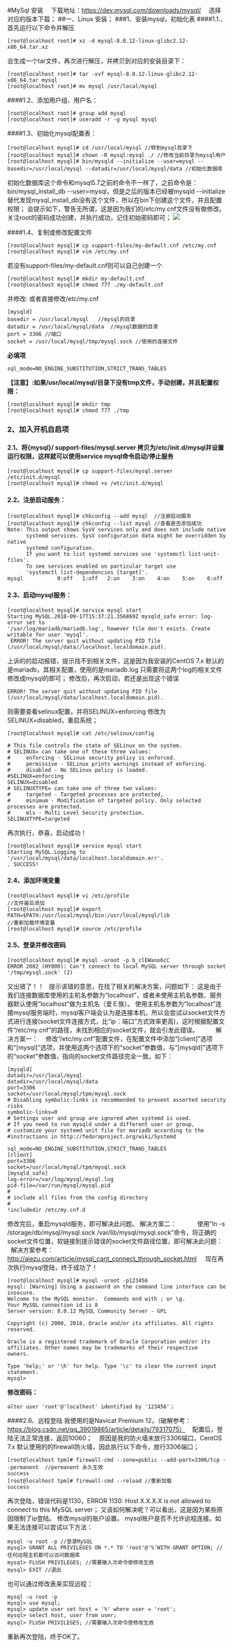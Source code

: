 #MySql 安装
&ensp;&#8194;下载地址：https://dev.mysql.com/downloads/mysql/
&ensp;&#8194;选择对应的版本下载；
##一、Linux 安装；
###1、安装mysql，初始化表
####1.1.、首先运行以下命令并解压
```shell{.line-numbers}
[root@localhost root]# xz -d mysql-8.0.12-linux-glibc2.12-x86_64.tar.xz
```
会生成一个tar文件，再次进行解压，并拷贝到对应的安装目录下：   
```shell{.line-numbers}
[root@localhost root]# tar -xvf mysql-8.0.12-linux-glibc2.12-x86_64.tar mysql
[root@localhost root]# mv mysql /usr/local/mysql
```
####1.2、添加用户组、用户名：    
```shell{.line-numbers}
[root@localhost root]# group add mysql
[root@localhost root]# useradd -r -g mysql mysql
```
####1.3、初始化mysql配置表：   
```shell{.line-numbers}
[root@localhost mysql]# cd /usr/local/mysql //转到mysql目录下
[root@localhost mysql]# chown -R mysql:mysql ./ //修改当前目录为mysql用户
[root@localhost mysql]# bin/mysqld --initialize --user=mysql --basedir=/usr/local/mysql --datadir=/usr/local/mysql/data //初始化数据库 
```
初始化数据库这个命令和mysql5.7之前的命令不一样了，之前命令是：bin/mysql_install_db --user=mysql，但是之后的版本已经被mysqld --initialize替代发现mysql_install_db没有这个文件，所以在bin下创建这个文件，并且配置权限；
会提示如下，警告无所谓，这是因为我们的/etc/my.cnf文件没有做修改。关注root的密码成功创建，并执行成功，记住初始密码即可；
![](images/c8ade3b9-afee-4caa-b1ad-7800a6248476.png)

####1.4、复制或修改配置文件
```shell{.line-numbers}
[root@localhost mysql]# cp support-files/my-default.cnf /etc/my.cnf
[root@localhost mysql]# vim /etc/my.cnf
```
若没有support-files/my-default.cnf则可以自己创建一个
```shell{.line-numbers}
[root@localhost mysql]# mkdir my-default.cnf
[root@localhost mysql]# chmod 777 ./my-default.cnf
```
并修改: 或者直接修改/etc/my.cnf
```shell{.line-numbers}
[mysqld]
basedir = /usr/local/mysql   //mysql的目录
datadir = /usr/local/mysql/data  //mysql数据的目录
port = 3306 //端口
socket = /usr/local/mysql/tmp/mysql.sock //使用的连接文件
```
**必填项**
```shell{.line-numbers}
sql_mode=NO_ENGINE_SUBSTITUTION,STRICT_TRANS_TABLES
```
__【注意】:如果/usr/local/mysql/目录下没有tmp文件，手动创建，并且配置权限：__
```shell{.line-numbers}
[root@localhost mysql]# mkdir tmp
[root@localhost mysql]# chmod 777 ./tmp
```
### 2、加入开机自启项
#### 2.1、将{mysql}/ support-files/mysql.server 拷贝为/etc/init.d/mysql并设置运行权限，这样就可以使用service mysql命令启动/停止服务
```shell{.line-numbers}
[root@localhost mysql]# cp support-files/mysql.server /etc/init.d/mysql
[root@localhost mysql]# chmod +x /etc/init.d/mysql
```
#### 2.2、注册启动服务：    
```shell{.line-numbers}
[root@localhost mysql]# chkconfig --add mysql  //注册启动服务
[root@localhost mysql]# chkconfig --list mysql //查看是否添加成功
Note: This output shows SysV services only and does not include native
      systemd services. SysV configuration data might be overridden by native
      systemd configuration.
      If you want to list systemd services use 'systemctl list-unit-files'.
      To see services enabled on particular target use
      'systemctl list-dependencies [target]'.
mysql           0:off   1:off   2:on    3:on    4:on    5:on    6:off
```
#### 2.3、启动mysql服务：

```shell{.line-numbers}
[root@localhost mysql]# service mysql start
Starting MySQL.2018-09-17T15:37:21.356869Z mysqld_safe error: log-error set to 
'/var/log/mariadb/mariadb.log', however file don't exists. Create writable for user 'mysql'.
 ERROR! The server quit without updating PID file (/usr/local/mysql/data//localhost.localdomain.pid). 
 ```

上诉的的启动报错，提示找不到相关文件，这是因为我安装的CentOS 7.x 默认的是mariadb，其相关配置，使用的是mariadb.log
只需要将这两个log的相关文件修改成mysql的即可；
修改后，再次启动，若还是出现这个错误

```shell{.line-numbers}
ERROR! The server quit without updating PID file (/usr/local/mysql/data/localhost.localdomain.pid).
```

则需要查看selinux配置，并将SELINUX=enforcing 修改为 SELINUX=disabled，重启系统；

 ```shell
[root@localhost mysql]# cat /etc/selinux/config

# This file controls the state of SELinux on the system.
# SELINUX= can take one of these three values:
#     enforcing - SELinux security policy is enforced.
#     permissive - SELinux prints warnings instead of enforcing.
#     disabled - No SELinux policy is loaded.
#SELINUX=enforcing
SELINUX=disabled 
# SELINUXTYPE= can take one of three two values:
#     targeted - Targeted processes are protected,
#     minimum - Modification of targeted policy. Only selected processes are protected. 
#     mls - Multi Level Security protection.
SELINUXTYPE=targeted 
``` 
再次执行，恭喜，启动成功！
 ```shell{.line-numbers} 
[root@localhost mysql]# service mysql start
Starting MySQL.Logging to '/usr/local/mysql/data/localhost.localdomain.err'.
. SUCCESS! 
 ``` 
#### 2.4、添加环境变量
```shell{.line-numbers}
[root@localhost mysql]# vi /etc/profile
//文件最后添加
[root@localhost mysql]# export PATH=$PATH:/usr/local/mysql/bin:/usr/local/mysql/lib
//重新加载环境变量
[root@localhost mysql]# source /etc/profile
```

#### 2.5、登录并修改密码

```shell{.line-numbers}
[root@localhost mysql]# mysql -uroot -p b_clEWano6cC
ERROR 2002 (HY000): Can't connect to local MySQL server through socket '/tmp/mysql.sock' (2)
```

又出错了！！   提示该错的意思，在找了相关的解决方案，问题如下：
这是由于我们连接数据库使用的主机名参数为“localhost”，或者未使用主机名参数、服务器默认使用“localhost”做为主机名（爱Ｅ族）。 使用主机名参数为“localhost”连接mysql服务端时，mysql客户端会认为是连接本机，所以会尝试以socket文件方式进行连接(socket文件连接方式，比“ip：端口”方式效率更高)，这时根据配置文件“/etc/my.cnf”的路径，未找到相应的socket文件，就会引发此错误。
        
解决方案一：　
    修改“/etc/my.cnf”配置文件，在配置文件中添加“[client]”选项和“[mysql]”选项，并使用这两个选项下的“socket”参数值，与“[mysqld]”选项下的“socket”参数值，指向的socket文件路径完全一致。如下：

```shell{.line-numbers}
[mysqld]
datadir=/usr/local/mysql
datadir=/usr/local/mysql/data
port=3306
socket=/usr/local/mysql/tpm/mysql.sock
# Disabling symbolic-links is recommended to prevent assorted security risks
symbolic-links=0
# Settings user and group are ignored when systemd is used.
# If you need to run mysqld under a different user or group,
# customize your systemd unit file for mariadb according to the
#instructions in http://fedoraproject.org/wiki/Systemd

sql_mode=NO_ENGINE_SUBSTITUTION,STRICT_TRANS_TABLES
[client]
port=3306
socket=/usr/local/mysql/tpm/mysql.sock
[mysqld_safe]
log-error=/var/log/mysql/mysql.log
pid-file=/var/run/mysql/mysql.pid
#
# include all files from the config directory
#
!includedir /etc/my.cnf.d
``` 

修改完后，重启mysqld服务，即可解决此问题。
解决方案二：　　
    使用“ln -s /storage/db/mysql/mysql.sock /var/lib/mysql/mysql.sock”命令，将正确的socket文件位置，软链接到提示错误的socket文件路径位置，即可解决此问题：
    解决方案参考：http://aiezu.com/article/mysql_cant_connect_through_socket.html
    现在再次执行mysql登陆，终于成功了！

```shell{.line-numbers}
[root@localhost mysql]# mysql -uroot -p123456
mysql: [Warning] Using a password on the command line interface can be insecure.
Welcome to the MySQL monitor.  Commands end with ; or \g.
Your MySQL connection id is 8
Server version: 8.0.12 MySQL Community Server - GPL
​
Copyright (c) 2000, 2018, Oracle and/or its affiliates. All rights reserved.
​
Oracle is a registered trademark of Oracle Corporation and/or its
affiliates. Other names may be trademarks of their respective
owners.

Type 'help;' or '\h' for help. Type '\c' to clear the current input statement.
mysql> 
```

**修改密码：**
```shell{.line-numbers}
alter user 'root'@'localhost' identified by '123456'；
```
####2.6、远程登陆
   我使用的是Navicat Premium 12，（破解参考：https://blog.csdn.net/qq_39019865/article/details/79317075）
   配置后，登陆无法正常连接，返回10060；
   原因是我的防火墙未放行3306端口，CentOS 7.x 默认使用的的firewall防火墙，因此执行以下命令，放行3306端口；  
```shell{.line-numbers} 
[root@localhost tpm]# firewall-cmd --zone=public --add-port=3306/tcp --permanent  //permanent 永久生效
success
[root@localhost tpm]# firewall-cmd --reload //重新加载
success
```
再次登陆，错误代码是1130，ERROR 1130: Host X.X.X.X is not allowed to connect to this MySQL server；
又该如何解决呢？可以看出，这是因为某些原因限制了ip登陆。
修改mysql的账户设置。
mysql账户是否不允许远程连接。如果无法连接可以尝试以下方法：
```shell{.line-numbers}
mysql -u root -p //登录MySQL
mysql> GRANT ALL PRIVILEGES ON *.* TO 'root'@'%'WITH GRANT OPTION; //任何远程主机都可以访问数据库
mysql> FLUSH PRIVILEGES; //需要输入次命令使修改生效
mysql> EXIT //退出
```
也可以通过修改表来实现远程：
```shell{.line-numbers}
mysql -u root -p
mysql> use mysql;
mysql> update user set host = '%' where user = 'root';
mysql> select host, user from user;
mysql> FLUSH PRIVILEGES; //需要输入次命令使修改生效
```
重新再次登陆，终于OK了。